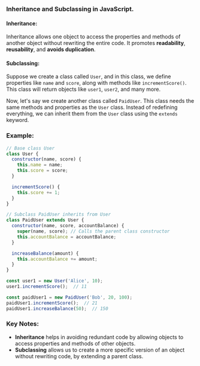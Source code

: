 ### Inheritance and Subclassing in JavaScript.

#### Inheritance:
Inheritance allows one object to access the properties and methods of another object without rewriting the entire code. It promotes **readability**, **reusability**, and **avoids duplication**.

#### Subclassing:
Suppose we create a class called `User`, and in this class, we define properties like `name` and `score`, along with methods like `incrementScore()`. This class will return objects like `user1`, `user2`, and many more. 

Now, let's say we create another class called `PaidUser`. This class needs the same methods and properties as the `User` class. Instead of redefining everything, we can inherit them from the `User` class using the `extends` keyword.

### Example:

```javascript
// Base class User
class User {
  constructor(name, score) {
    this.name = name;
    this.score = score;
  }

  incrementScore() {
    this.score += 1;
  }
}

// Subclass PaidUser inherits from User
class PaidUser extends User {
  constructor(name, score, accountBalance) {
    super(name, score); // Calls the parent class constructor
    this.accountBalance = accountBalance;
  }

  increaseBalance(amount) {
    this.accountBalance += amount;
  }
}

const user1 = new User('Alice', 10);
user1.incrementScore();  // 11

const paidUser1 = new PaidUser('Bob', 20, 100);
paidUser1.incrementScore();  // 21
paidUser1.increaseBalance(50);  // 150
```

### Key Notes:

- **Inheritance** helps in avoiding redundant code by allowing objects to access properties and methods of other objects.
- **Subclassing** allows us to create a more specific version of an object without rewriting code, by extending a parent class.
